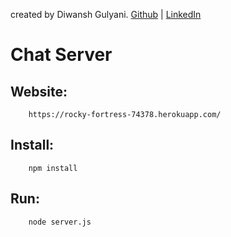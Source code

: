 

created by Diwansh Gulyani.
[Github](https://github.com/diwansh99)  | [LinkedIn](https://www.linkedin.com/in/diwansh-gulyani-500147129/)

# Chat Server

## Website:

```url
    https://rocky-fortress-74378.herokuapp.com/
```

## Install:

```url
    npm install
```

## Run:

```url
    node server.js
```
